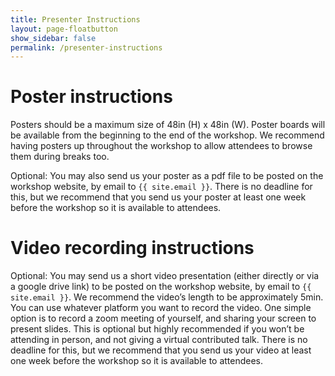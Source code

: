 ```yaml
---
title: Presenter Instructions
layout: page-floatbutton
show_sidebar: false
permalink: /presenter-instructions
---
```


# Poster instructions

Posters should be a maximum size of 48in (H) x 48in (W). Poster boards will be available from the beginning to the end of the workshop. We recommend having posters up throughout the workshop to allow attendees to browse them during breaks too.

Optional: You may also send us your poster as a pdf file to be posted on the workshop website, by email to `{{ site.email }}`. There is no deadline for this, but we recommend that you send us your poster at least one week before the workshop so it is available to attendees.

# Video recording instructions

Optional: You may send us a short video presentation (either directly or via a google drive link) to be posted on the workshop website, by email to `{{ site.email }}`. We recommend the video’s length to be approximately 5min. You can use whatever platform you want to record the video. One simple option is to record a zoom meeting of yourself, and sharing your screen to present slides. This is optional but highly recommended if you won’t be attending in person, and not giving a virtual contributed talk. There is no deadline for this, but we recommend that you send us your video at least one week before the workshop so it is available to attendees.

